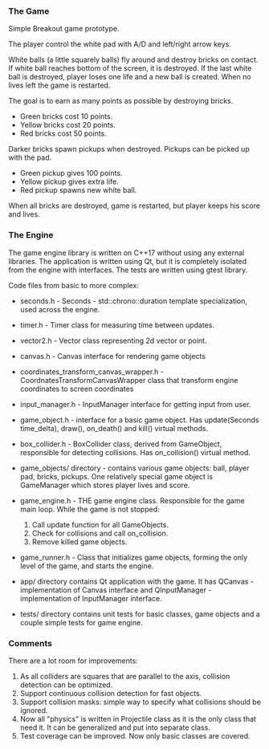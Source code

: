 ### The Game

Simple Breakout game prototype.

The player control the white pad with A/D and left/right arrow keys.

White balls (a little squarely balls) fly around and destroy bricks on contact. If white ball reaches bottom of the screen, it is destroyed. 
If the last white ball is destroyed, player loses one life and a new ball is created. When no lives left the game is restarted.

The goal is to earn as many points as possible by destroying bricks. 
* Green bricks cost 10 points.
* Yellow bricks cost 20 points.
* Red bricks cost 50 points.

Darker bricks spawn pickups when destroyed. Pickups can be picked up with the pad.
* Green pickup gives 100 points.
* Yellow pickup gives extra life.
* Red pickup spawns new white ball.

When all bricks are destroyed, game is restarted, but player keeps his score and lives.


### The Engine

The game engine library is written on C++17 without using any external libraries.
The application is written using Qt, but it is completely isolated from the engine with interfaces.
The tests are written using gtest library.

Code files from basic to more complex:

* seconds.h - Seconds - std::chrono::duration template specialization, used across the engine.

* timer.h - Timer class for measuring time between updates.

* vector2.h - Vector class representing 2d vector or point.

* canvas.h - Canvas interface for rendering game objects

* coordinates_transform_canvas_wrapper.h - CoordnatesTransformCanvasWrapper class that transform engine coordinates to screen coordinates

* input_manager.h - InputManager interface for getting input from user.

* game_object.h - interface for a basic game object. Has update(Seconds time_delta), draw(), on_death() and kill() virtual methods. 

* box_collider.h - BoxCollider class, derived from GameObject, responsible for detecting collisions. Has on_collision() virtual method.

* game_objects/ directory - contains various game objects: ball, player pad, bricks, pickups. One relatively special game object is GameManager which stores player lives and score.

* game_engine.h - THE game engine class. Responsible for the game main loop.
    While the game is not stopped:
    1. Call update function for all GameObjects.
    2. Check for collisions and call on_collision.
    3. Remove killed game objects.

* game_runner.h - Class that initializes game objects, forming the only level of the game, and starts the engine.

* app/ directory contains Qt application with the game. It has QCanvas - implementation of Canvas interface and QInputManager - implementation of InputManager interface.

* tests/ directory contains unit tests for basic classes, game objects and a couple simple tests for game engine.

### Comments

There are a lot room for improvements:
1. As all colliders are squares that are parallel to the axis, collision detection can be optimized.
2. Support continuous collision detection for fast objects.
3. Support collision masks: simple way to specify what collisions should be ignored.
4. Now all "physics" is written in Projectile class as it is the only class that need it. It can be generalized and put into separate class.
5. Test coverage can be improved. Now only basic classes are covered. 

